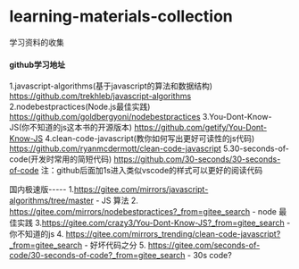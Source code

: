 # learning-materials-collection
学习资料的收集

#### github学习地址
1.javascript-algorithms(基于javascript的算法和数据结构)
https://github.com/trekhleb/javascript-algorithms
2.nodebestpractices(Node.js最佳实践)
https://github.com/goldbergyoni/nodebestpractices
3.You-Dont-Know-JS(你不知道的js这本书的开源版本)
https://github.com/getify/You-Dont-Know-JS
4.clean-code-javascript(教你如何写出更好可读性的js代码)
https://github.com/ryanmcdermott/clean-code-javascript
5.30-seconds-of-code(开发时常用的简短代码)
https://github.com/30-seconds/30-seconds-of-code
注：github后面加1s进入类似vscode的样式可以更好的阅读代码

国内极速版-----
1.https://gitee.com/mirrors/javascript-algorithms/tree/master - JS 算法
2. https://gitee.com/mirrors/nodebestpractices?_from=gitee_search - node 最佳实践
3.https://gitee.com/crazy3/You-Dont-Know-JS?_from=gitee_search  -你不知道的js
4. https://gitee.com/mirrors_trending/clean-code-javascript?_from=gitee_search - 好坏代码之分 
5. https://gitee.com/seconds-of-code/30-seconds-of-code?_from=gitee_search - 30s code?
